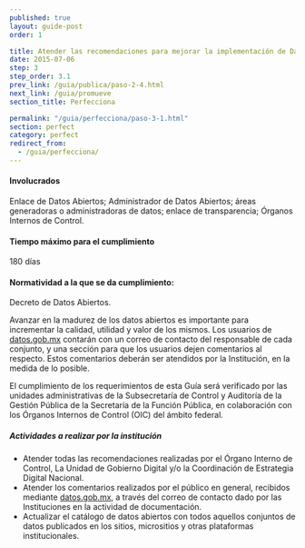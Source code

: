 ```yaml
---
published: true
layout: guide-post
order: 1

title: Atender las recomendaciones para mejorar la implementación de Datos Abiertos
date: 2015-07-06
step: 3
step_order: 3.1
prev_link: /guia/publica/paso-2-4.html
next_link: /guia/promueve
section_title: Perfecciona

permalink: "/guia/perfecciona/paso-3-1.html"
section: perfect
category: perfect
redirect_from:
  - /guia/perfecciona/
---
```


#### Involucrados

Enlace de Datos Abiertos; Administrador de Datos Abiertos; áreas generadoras o administradoras de datos; enlace de transparencia; Órganos Internos de Control.

#### Tiempo máximo para el cumplimiento

180 días

#### Normatividad a la que se da cumplimiento:

Decreto de Datos Abiertos.

Avanzar en la madurez de los datos abiertos es importante para incrementar la calidad, utilidad y valor de los mismos. Los usuarios de <a href="http://datos.gob.mx" target="_blank">datos.gob.mx</a> contarán con un correo de contacto del responsable de cada conjunto, y una sección para que los usuarios dejen comentarios al respecto. Estos comentarios deberán ser atendidos por la Institución, en la medida de lo posible.

El cumplimiento de los requerimientos de esta Guía será verificado por las unidades administrativas de la Subsecretaría de Control y Auditoría de la Gestión Pública de la Secretaría de la Función Pública, en colaboración con los Órganos Internos de Control (OIC) del ámbito federal.

##### Actividades a realizar por la institución
<ul class="highlight-list">
    <li>Atender todas las recomendaciones realizadas por el Órgano Interno de Control, La Unidad de Gobierno Digital y/o la Coordinación de Estrategia  Digital Nacional.</li>
    <li>Atender los comentarios realizados por el público en general, recibidos mediante <a href="http://datos.gob.mx" target="_blank">datos.gob.mx</a>, a través del correo de contacto dado por las Instituciones en la actividad de documentación.</li>
    <li>Actualizar el catálogo de datos abiertos con todos aquellos conjuntos de datos publicados en los sitios, micrositios y otras plataformas institucionales.</li>
</ul>